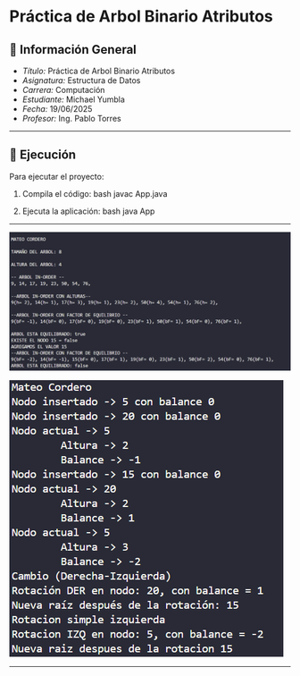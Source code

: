 # Práctica de Arbol Binario Atributos

## 📌 Información General

- *Título:* Práctica de Arbol Binario Atributos
- *Asignatura:* Estructura de Datos
- *Carrera:* Computación
- *Estudiante:* Michael Yumbla
- *Fecha:* 19/06/2025
- *Profesor:* Ing. Pablo Torres



---

## 🚀 Ejecución

Para ejecutar el proyecto:

1. Compila el código:
    bash
    javac App.java
    
2. Ejecuta la aplicación:
    bash
    java App
    

---
![alt text](image-1.png)

![alt text](image-2.png)


---